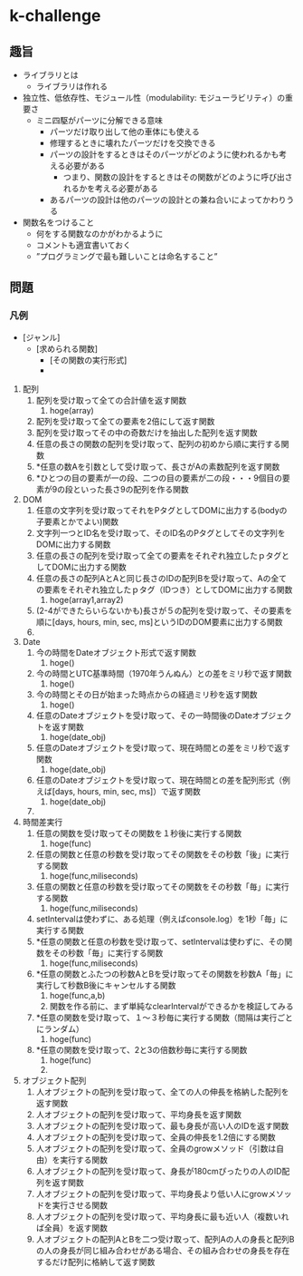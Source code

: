 # k-challenge

## 趣旨

- ライブラリとは
  - ライブラリは作れる
- 独立性、低依存性、モジュール性（modulability: モジューラビリティ）の重要さ
  - ミニ四駆がパーツに分解できる意味
    - パーツだけ取り出して他の車体にも使える
    - 修理するときに壊れたパーツだけを交換できる
    - パーツの設計をするときはそのパーツがどのように使われるかも考える必要がある
      - つまり、関数の設計をするときはその関数がどのように呼び出されるかを考える必要がある
    - あるパーツの設計は他のパーツの設計との兼ね合いによってかわりうる
- 関数名をつけること
  - 何をする関数なのかがわかるように
  - コメントも適宜書いておく
  - ”プログラミングで最も難しいことは命名すること”

## 問題



### 凡例
- [ジャンル]
   - [求められる関数]
      - [その関数の実行形式]
      - 

1. 配列
   1. 配列を受け取って全ての合計値を返す関数
      1. hoge(array)
   2. 配列を受け取って全ての要素を2倍にして返す関数
   3. 配列を受け取ってその中の奇数だけを抽出した配列を返す関数
   4. 任意の長さの関数の配列を受け取って、配列の初めから順に実行する関数
   5. *任意の数Aを引数として受け取って、長さがAの素数配列を返す関数
   6. *ひとつの目の要素が一の段、二つの目の要素が二の段・・・9個目の要素が9の段といった長さ9の配列を作る関数
2. DOM
   1. 任意の文字列を受け取ってそれをPタグとしてDOMに出力する(bodyの子要素とかでよい)関数
   2. 文字列一つとID名を受け取って、そのID名のPタグとしてその文字列をDOMに出力する関数
   3. 任意の長さの配列を受け取って全ての要素をそれぞれ独立したｐタグとしてDOMに出力する関数
   4. 任意の長さの配列AとAと同じ長さのIDの配列Bを受け取って、Aの全ての要素をそれぞれ独立したｐタグ（IDつき）としてDOMに出力する関数
      1. hoge(array1,array2)
   5. (2-4ができたらいらないかも)長さが５の配列を受け取って、その要素を順に[days, hours, min, sec, ms]というIDのDOM要素に出力する関数
   6. 
3. Date
   1. 今の時間をDateオブジェクト形式で返す関数
      1. hoge()
   2. 今の時間とUTC基準時間（1970年うんぬん）との差をミリ秒で返す関数
      1. hoge()
   3. 今の時間とその日が始まった時点からの経過ミリ秒を返す関数
      1. hoge()
   4. 任意のDateオブジェクトを受け取って、その一時間後のDateオブジェクトを返す関数
      1. hoge(date_obj)
   5. 任意のDateオブジェクトを受け取って、現在時間との差をミリ秒で返す関数
      1. hoge(date_obj)
   6. 任意のDateオブジェクトを受け取って、現在時間との差を配列形式（例えば[days, hours, min, sec, ms]）で返す関数
      1. hoge(date_obj)
   7. 
4. 時間差実行
   1. 任意の関数を受け取ってその関数を１秒後に実行する関数
      1. hoge(func)
   2. 任意の関数と任意の秒数を受け取ってその関数をその秒数「後」に実行する関数
      1. hoge(func,miliseconds)
   3. 任意の関数と任意の秒数を受け取ってその関数をその秒数「毎」に実行する関数
      1. hoge(func,miliseconds)
   4. setIntervalは使わずに、ある処理（例えばconsole.log）を1秒「毎」に実行する関数
   5. *任意の関数と任意の秒数を受け取って、setIntervalは使わずに、その関数をその秒数「毎」に実行する関数
      1. hoge(func,miliseconds)
   6. *任意の関数とふたつの秒数AとBを受け取ってその関数を秒数A「毎」に実行して秒数B後にキャンセルする関数
      1. hoge(func,a,b)
      2. 関数を作る前に、まず単純なclearIntervalができるかを検証してみる
   7. *任意の関数を受け取って、１～３秒毎に実行する関数（間隔は実行ごとにランダム）
      1. hoge(func)
   8. *任意の関数を受け取って、2と3の倍数秒毎に実行する関数
      1. hoge(func)
      2. 
5. オブジェクト配列
   1. 人オブジェクトの配列を受け取って、全ての人の伸長を格納した配列を返す関数
   2. 人オブジェクトの配列を受け取って、平均身長を返す関数
   3. 人オブジェクトの配列を受け取って、最も身長が高い人のIDを返す関数
   4. 人オブジェクトの配列を受け取って、全員の伸長を1.2倍にする関数
   5. 人オブジェクトの配列を受け取って、全員のgrowメソッド（引数は自由）を実行する関数
   6. 人オブジェクトの配列を受け取って、身長が180cmぴったりの人のID配列を返す関数
   7. 人オブジェクトの配列を受け取って、平均身長より低い人にgrowメソッドを実行させる関数
   8. 人オブジェクトの配列を受け取って、平均身長に最も近い人（複数いれば全員）を返す関数
   9. 人オブジェクトの配列AとBを二つ受け取って、配列Aの人の身長と配列Bの人の身長が同じ組み合わせがある場合、その組み合わせの身長を存在するだけ配列に格納して返す関数
